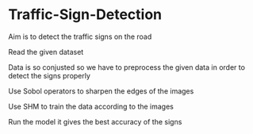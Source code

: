 # Traffic-Sign-Detection
Aim is to detect the traffic signs on the road

Read the given dataset 

Data is so conjusted so we have to preprocess the given data in order to detect the signs properly



Use Sobol operators to sharpen the edges of the images


Use SHM to train the data according to the images


Run the model it gives the best accuracy of the signs 


